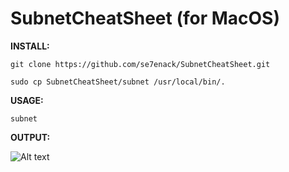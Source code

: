 # SubnetCheatSheet (for MacOS)


**INSTALL:**

```git clone https://github.com/se7enack/SubnetCheatSheet.git```

```sudo cp SubnetCheatSheet/subnet /usr/local/bin/.```




**USAGE:**

```subnet```





**OUTPUT:**

![Alt text](https://github.com/se7enack/SubnetCheatSheet/blob/main/screenshot.png?raw=true?raw=true "SubnetCheatSheet")

